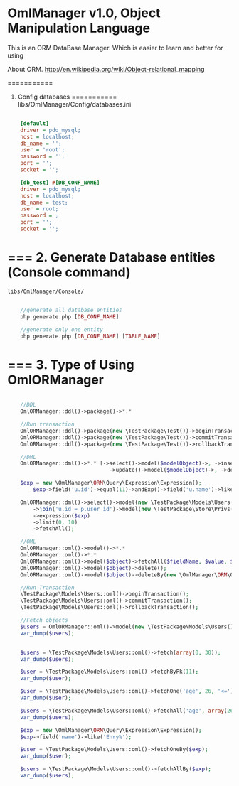 OmlManager v1.0, Object Manipulation Language
==========
This is an ORM DataBase Manager. Which is easier to learn and better for using

About ORM.
http://en.wikipedia.org/wiki/Object-relational_mapping

===========
1. Config databases
===========
	libs/OmlManager/Config/databases.ini
```ini

	[default]
	driver = pdo_mysql;
	host = localhost;
	db_name = '';
	user = 'root';
	password = '';
	port = '';
	socket = '';

	[db_test] #[DB_CONF_NAME]
	driver = pdo_mysql;
	host = localhost;
	db_name = test;
	user = root;
	password = ;
	port = '';
	socket = '';

```

===
2. Generate Database entities (Console command)
===
	libs/OmlManager/Console/
```php

	//generate all database entities
	php generate.php [DB_CONF_NAME]

	//generate only one entity
	php generate.php [DB_CONF_NAME] [TABLE_NAME]

```

===
3. Type of Using OmlORManager
===

```php

	//DDL
	OmlORManager::ddl()->package()->*.*

	//Run transaction
	OmlORManager::ddl()->package(new \TestPackage\Test())->beginTransaction();
    OmlORManager::ddl()->package(new \TestPackage\Test())->commitTransaction();
    OmlORManager::ddl()->package(new \TestPackage\Test())->rollbackTransaction();

	//DML
	OmlORManager::dml()->*.* [->select()->model($modelObject)->, ->insert()->model($modelObject)->,
								->update()->model($modelObject)->, ->delete()->model($modelObject)]

	$exp = new \OmlManager\ORM\Query\Expression\Expression();
    	$exp->field('u.id')->equal(11)->andExp()->field('u.name')->like('%Vasea');

    OmlORManager::dml()->select()->model(new \TestPackage\Models\Users(), 'u')
    	->join('u.id = p.user_id')->model(new \TestPackage\Store\Privs(), 'p')
    	->expression($exp)
    	->limit(0, 10)
    	->fetchAll();

    //OML
	OmlORManager::oml()->model()->*.*
	OmlORManager::oml()->*.*
	OmlORManager::oml()->model($object)->fetchAll($fieldName, $value, $operator, $limit = array(0, 30));
	OmlORManager::oml()->model($object)->delete();
	OmlORManager::oml()->model($object)->deleteBy(new \OmlManager\ORM\Query\Expression\Expression());

	//Run Transaction
	\TestPackage\Models\Users::oml()->beginTransaction();
	\TestPackage\Models\Users::oml()->commitTransaction();
	\TestPackage\Models\Users::oml()->rollbackTransaction();

	//Fetch objects
	$users = OmlORManager::oml()->model(new \TestPackage\Models\Users())->fetch();
	var_dump($users);


	$users = \TestPackage\Models\Users::oml()->fetch(array(0, 30));
	var_dump($users);

	$user = \TestPackage\Models\Users::oml()->fetchByPk(11);
	var_dump($user);

	$user = \TestPackage\Models\Users::oml()->fetchOne('age', 26, '<=');
	var_dump($user);

	$users = \TestPackage\Models\Users::oml()->fetchAll('age', array(26, 10, 16, 18), 'in');
	var_dump($users);

	$exp = new \OmlManager\ORM\Query\Expression\Expression();
	$exp->field('name')->like('Enry%');

	$user = \TestPackage\Models\Users::oml()->fetchOneBy($exp);
	var_dump($user);

	$users = \TestPackage\Models\Users::oml()->fetchAllBy($exp);
	var_dump($users);

```


